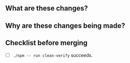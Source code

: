 <!--
❗ Read the contribution guidelines ❗ 
https://github.com/AJGranowski/reddit-expanded-community-filter-userscript/blob/mainline/CONTRIBUTING.md#contribution-guidelines
-->

## What are these changes?
<!-- Brief summary. E.g. Fix/Update/Add thing... If you use "and" here, you should probably make separate pull requests. -->

## Why are these changes being made?
<!-- Justify your proposed changes. -->

## Checklist before merging
- [ ] `./npm -- run clean-verify` succeeds.
